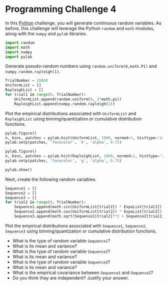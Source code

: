 # Programming Challenge 4

In this [Python](https://www.python.org) challenge, you will generate continuous random variables.
As before, this challenge will leverage the Python `random` and `math` modules, along with the `numpy` and `pylab` libraries.

```python
import random
import math
import numpy
import pylab
```

Generate pseudo-random numbers using `random.uniform(0,math.PI)` and `numpy.random.rayleigh(1)`.

```python
TrialNumber = 10000
UniformList = []
RayleighList = []
for trial1 in range(0, TrialNumber):
    UniformList.append(random.uniform(0, 2*math.pi))
    RayleighList.append(numpy.random.rayleigh(1))
```

Plot the empirical distributions associated with `UniformList` and `RayleighList` using binning/quantization or cumulative distribution functions.

```python
pylab.figure()
n, bins, patches = pylab.hist(UniformList, 1000, normed=1, histtype='stepfilled')
pylab.setp(patches, 'facecolor', 'k', 'alpha', 0.75)

pylab.figure()
n, bins, patches = pylab.hist(RayleighList, 1000, normed=1, histtype='stepfilled')
pylab.setp(patches, 'facecolor', 'g', 'alpha', 0.75)

pylab.show()
```

Next, create the following random variables.

```python
Sequence1 = []
Sequence2 = []
Sequence3 = []
for trial2 in range(0, TrialNumber):
    Sequence1.append(math.sin(UniformList[trial2]) * ExpoList[trial2])
    Sequence2.append(math.cos(UniformList[trial2]) * ExpoList[trial2])
    Sequence3.append(math.sqrt(Sequence1[trial2]**2 + Sequence2[trial2]**2))
```

Plot the empirical distributions associated with `Sequence1`, `Sequence2`, `Sequence3` using binning/quantization or cumulative distribution functions.

* What is the type of random variable `Sequence1`?
* What is its mean and variance?
* What is the type of random variable `Sequence2`?
* What is its mean and variance?
* What is the type of random variable `Sequence3`?
* What is its mean and variance?
* What is the empirical covariance between `Sequence1` and `Sequence2`?
* Do you think they are independent? Justify your answer.


